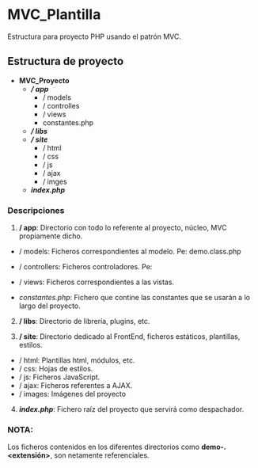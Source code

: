 # MVC_Plantilla
Estructura para proyecto PHP usando el patrón MVC.

## Estructura de proyecto

- **MVC_Proyecto** 
  - ***/ app***			
    - / models	
    - / controlles		
    - / views		
    - constantes.php		
  - ***/ libs***		
  - ***/ site***		
    - / html		
    - / css			
    - / js		
    - / ajax			
    - / imges			
  - ***index.php***

### Descripciones

1. **/ app**: Directorio con todo lo referente al proyecto, núcleo, MVC propiamente dicho.

  - / models: Ficheros correspondientes al modelo. Pe: demo.class.php
    
  - / controllers: Ficheros controladores. Pe: 
    
  - / views: Ficheros correspondientes a las vistas.
    
  - *constantes.php*: Fichero que contine las constantes que se usarán a lo largo del proyecto.		
    
2. **/ libs**: Directorio de librería, plugins, etc.

3. **/ site**: Directorio dedicado al FrontEnd, ficheros estáticos, plantillas, estilos.

  - / html: Plantillas html, módulos, etc.		
  - / css: Hojas de estilos.			
  - / js: Ficheros JavaScript. 		
  - / ajax: Ficheros referentes a AJAX.			
  - / images: Imágenes del proyecto
  
4. ***index.php***: Fichero raíz del proyecto que servirá como despachador.

### NOTA:
Los ficheros contenidos en los diferentes directorios como **demo-<titulo>.<extensión>**, son netamente referenciales.

